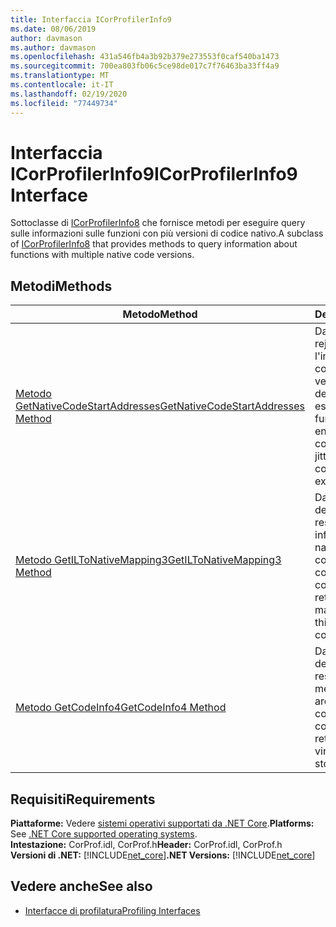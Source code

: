```yaml
---
title: Interfaccia ICorProfilerInfo9
ms.date: 08/06/2019
author: davmason
ms.author: davmason
ms.openlocfilehash: 431a546fb4a3b92b379e273553f0caf540ba1473
ms.sourcegitcommit: 700ea803fb06c5ce98de017c7f76463ba33ff4a9
ms.translationtype: MT
ms.contentlocale: it-IT
ms.lasthandoff: 02/19/2020
ms.locfileid: "77449734"
---
```

# <a name="icorprofilerinfo9-interface"></a><span data-ttu-id="20d63-102">Interfaccia ICorProfilerInfo9</span><span class="sxs-lookup"><span data-stu-id="20d63-102">ICorProfilerInfo9 Interface</span></span>

<span data-ttu-id="20d63-103">Sottoclasse di [ICorProfilerInfo8](icorprofilerinfo8-interface.md) che fornisce metodi per eseguire query sulle informazioni sulle funzioni con più versioni di codice nativo.</span><span class="sxs-lookup"><span data-stu-id="20d63-103">A subclass of [ICorProfilerInfo8](icorprofilerinfo8-interface.md) that provides methods to query information about functions with multiple native code versions.</span></span>  

## <a name="methods"></a><span data-ttu-id="20d63-104">Metodi</span><span class="sxs-lookup"><span data-stu-id="20d63-104">Methods</span></span>  

| <span data-ttu-id="20d63-105">Metodo</span><span class="sxs-lookup"><span data-stu-id="20d63-105">Method</span></span>|<span data-ttu-id="20d63-106">Descrizione</span><span class="sxs-lookup"><span data-stu-id="20d63-106">Description</span></span>|  
| ------------|-----------------|  
|[<span data-ttu-id="20d63-107">Metodo GetNativeCodeStartAddresses</span><span class="sxs-lookup"><span data-stu-id="20d63-107">GetNativeCodeStartAddresses Method</span></span>](icorprofilerinfo9-getnativecodestartaddresses-method.md)| <span data-ttu-id="20d63-108">Dato un functionId e rejitId, enumera l'indirizzo iniziale del codice nativo di tutte le versioni compilato JIT del codice attualmente esistente.</span><span class="sxs-lookup"><span data-stu-id="20d63-108">Given a functionId and rejitId, enumerates the native code start address of all jitted versions of this code that currently exist.</span></span> |
|[<span data-ttu-id="20d63-109">Metodo GetILToNativeMapping3</span><span class="sxs-lookup"><span data-stu-id="20d63-109">GetILToNativeMapping3 Method</span></span>](icorprofilerinfo9-getiltonativemapping3-method.md)| <span data-ttu-id="20d63-110">Dato l'indirizzo iniziale del codice nativo, restituisce le informazioni di mapping native a per la versione compilato JIT del codice.</span><span class="sxs-lookup"><span data-stu-id="20d63-110">Given the native code start address, returns the native to IL mapping information for this jitted version of the code.</span></span> |
|[<span data-ttu-id="20d63-111">Metodo GetCodeInfo4</span><span class="sxs-lookup"><span data-stu-id="20d63-111">GetCodeInfo4 Method</span></span>](icorprofilerinfo9-getcodeinfo4-method.md)| <span data-ttu-id="20d63-112">Dato l'indirizzo iniziale del codice nativo, restituisce i blocchi di memoria virtuale che archiviano il codice.</span><span class="sxs-lookup"><span data-stu-id="20d63-112">Given the native code start address, returns the blocks of virtual memory that store this code.</span></span> |

## <a name="requirements"></a><span data-ttu-id="20d63-113">Requisiti</span><span class="sxs-lookup"><span data-stu-id="20d63-113">Requirements</span></span>  
<span data-ttu-id="20d63-114">**Piattaforme:** Vedere [sistemi operativi supportati da .NET Core](../../../core/install/dependencies.md?pivots=os-windows).</span><span class="sxs-lookup"><span data-stu-id="20d63-114">**Platforms:** See [.NET Core supported operating systems](../../../core/install/dependencies.md?pivots=os-windows).</span></span>  
<span data-ttu-id="20d63-115">**Intestazione:** CorProf.idl, CorProf.h</span><span class="sxs-lookup"><span data-stu-id="20d63-115">**Header:** CorProf.idl, CorProf.h</span></span>  
<span data-ttu-id="20d63-116">**Versioni di .NET:** [!INCLUDE[net_core](../../../../includes/net-core-22-md.md)]</span><span class="sxs-lookup"><span data-stu-id="20d63-116">**.NET Versions:** [!INCLUDE[net_core](../../../../includes/net-core-22-md.md)]</span></span>  

## <a name="see-also"></a><span data-ttu-id="20d63-117">Vedere anche</span><span class="sxs-lookup"><span data-stu-id="20d63-117">See also</span></span>

- [<span data-ttu-id="20d63-118">Interfacce di profilatura</span><span class="sxs-lookup"><span data-stu-id="20d63-118">Profiling Interfaces</span></span>](profiling-interfaces.md)
